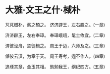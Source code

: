 # 大雅·文王之什·棫朴

芃芃棫朴，薪之槱之。
济济辟王，左右趣之。(一章)

济济辟王，左右奉璋。
奉璋峨峨，髦士攸宜。(二章)

淠彼泾舟，烝徒楫之。
周王于迈，六师及之。(三章)

倬彼云汉，为章于天。
周王寿考，遐不作人。(四章)

追琢其章，金玉其相。
勉勉我王，纲纪四方。(五章)

